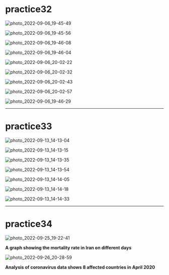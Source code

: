 # practice32

![photo_2022-09-06_19-45-49](https://user-images.githubusercontent.com/108235776/188673933-3a6e0083-4630-4ef0-929d-75479d51ac19.jpg)

![photo_2022-09-06_19-45-56](https://user-images.githubusercontent.com/108235776/188673946-1f7d28c4-fdba-4ced-9041-9d5ea1ca7fd2.jpg)

![photo_2022-09-06_19-46-08](https://user-images.githubusercontent.com/108235776/188673980-615d93fb-c6e0-4f53-9a08-47e506c3320c.jpg)

![photo_2022-09-06_19-46-04](https://user-images.githubusercontent.com/108235776/188673969-07379dc5-56d3-4445-8e34-edb7e7a45c4c.jpg)

![photo_2022-09-06_20-02-22](https://user-images.githubusercontent.com/108235776/188676867-afe3f2e8-2219-4045-bcaf-4b3bc599d00b.jpg)

![photo_2022-09-06_20-02-32](https://user-images.githubusercontent.com/108235776/188676878-7b3dfccf-a3a8-401c-bc9f-a09b4a37f1ba.jpg)

![photo_2022-09-06_20-02-43](https://user-images.githubusercontent.com/108235776/188676892-bc7a865e-0fe7-45ed-b09b-49918ea3508d.jpg)

![photo_2022-09-06_20-02-57](https://user-images.githubusercontent.com/108235776/188677291-4de574a9-e5ae-4d24-ab1a-1a954f4296ae.jpg)

![photo_2022-09-06_19-46-29](https://user-images.githubusercontent.com/108235776/188674063-a7e3f202-ef3b-4da0-9a77-cb5dc1978aee.jpg)

---

# practice33

![photo_2022-09-13_14-13-04](https://user-images.githubusercontent.com/108235776/189870532-2cd5d47d-d274-45de-b195-b0ab6111a941.jpg)

![photo_2022-09-13_14-13-15](https://user-images.githubusercontent.com/108235776/189870546-35d8762a-1404-4639-8067-99cf0604b0e3.jpg)

![photo_2022-09-13_14-13-35](https://user-images.githubusercontent.com/108235776/189870558-281fff9c-b694-4879-b161-cbcb768ffcac.jpg)

![photo_2022-09-13_14-13-54](https://user-images.githubusercontent.com/108235776/189870565-de24d657-e28c-4c7b-90b6-b41c4632e30b.jpg)

![photo_2022-09-13_14-14-05](https://user-images.githubusercontent.com/108235776/189870568-182913fc-5bf1-4d72-b995-ecc933775956.jpg)

![photo_2022-09-13_14-14-18](https://user-images.githubusercontent.com/108235776/189870575-49733ad1-2b09-4271-8d51-e3c41f386c50.jpg)

![photo_2022-09-13_14-14-33](https://user-images.githubusercontent.com/108235776/189870584-1d1ed7b4-c7ce-4b33-8093-b67c0d46b5ab.jpg)


---

# practice34

![photo_2022-09-25_19-22-41](https://user-images.githubusercontent.com/108235776/192153361-1a172930-a992-4c9a-9293-b54cda667bf7.jpg)

**A graph showing the mortality rate in Iran on different days**


![photo_2022-09-26_20-28-59](https://user-images.githubusercontent.com/108235776/192338315-32b5f4d7-055f-4093-b96c-4e4f41fcd08f.jpg)

**Analysis of coronavirus data shows 8 affected countries in April 2020**
